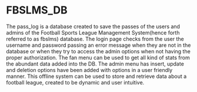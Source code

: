 # FBSLMS_DB
The pass_log is a database created to save the passes of the users and admins of the Football Sports League Management System(hence forth referred to as fbslms) database. The login page checks from the user the username and password passing an error message when they are not in the database or when they try to access the admin options when not having the proper authorization. The fan menu can be used to get all kind of stats from the abundant data added into the DB. The admin menu has insert, update and deletion options have been added with options in a user friendly manner. This offline system can be used to store and retrieve data about a football league, created to be dynamic and user intuitive.
